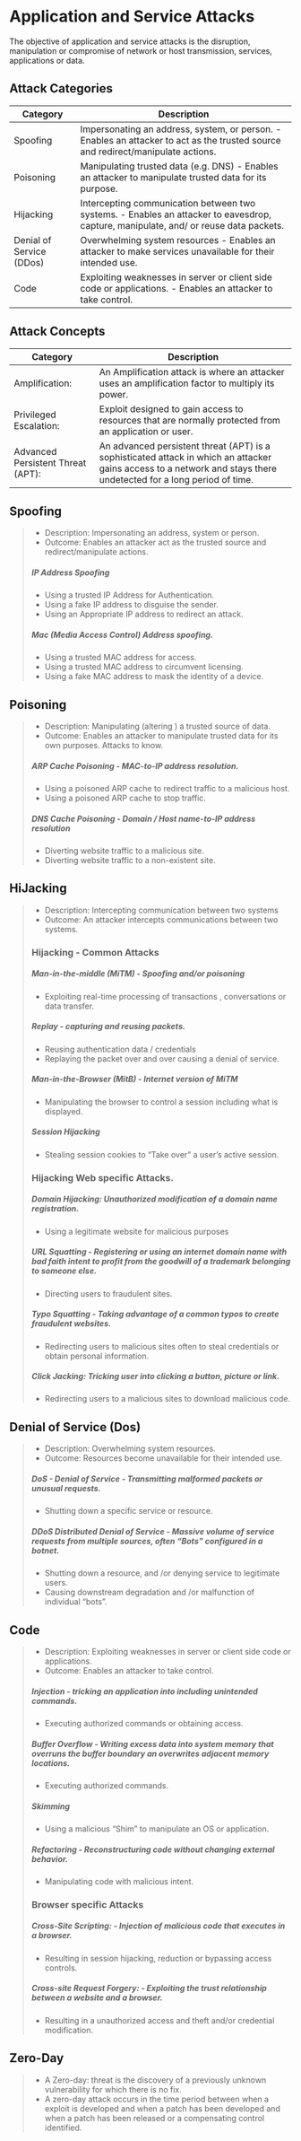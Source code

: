 # Application and Service Attacks

The objective of application and service attacks is the disruption, manipulation or compromise of network or host transmission, services, applications or data.


## Attack Categories
| Category | Description |
|----------|-------------|
| Spoofing | Impersonating an address, system, or person. - Enables an attacker to act as the trusted source and redirect/manipulate actions.|
| Poisoning | Manipulating trusted data (e.g. DNS) - Enables an attacker to manipulate trusted data for its purpose.|
| Hijacking | Intercepting communication between two systems. - Enables an attacker to eavesdrop, capture, manipulate, and/ or reuse data packets.|
| Denial of Service (DDos) | Overwhelming system resources - Enables an attacker to make services unavailable for their intended use.|
| Code | Exploiting weaknesses in server or client side code or applications. - Enables an attacker to take control.|

## Attack Concepts
| Category | Description |
|----------|-------------|
| Amplification: | An Amplification attack is where an attacker uses an amplification factor to multiply its power.|
| Privileged  Escalation: | Exploit designed to gain access to resources that are normally protected from an application or user.|
| Advanced Persistent Threat (APT): | An advanced persistent threat (APT) is a sophisticated attack in which an attacker gains access to a network and stays there undetected for a long period of time. |

## Spoofing
> * Description: Impersonating an address, system or person.
> * Outcome: Enables an attacker act as the trusted source and redirect/manipulate actions.
>
> ##### IP Address Spoofing
>* Using a trusted IP Address for Authentication.
>* Using a fake IP address to disguise the sender.
>* Using an Appropriate IP address to redirect an attack.
>
> ##### Mac (Media Access Control) Address spoofing.
>* Using a trusted MAC address for access.
>* Using a trusted MAC address to circumvent licensing.
>* Using a fake MAC address to mask the identity of a device.

## Poisoning
> * Description: Manipulating (altering ) a trusted source of data.
> * Outcome: Enables an attacker to manipulate trusted data for its own purposes.
Attacks to know.
> ##### ARP Cache Poisoning - MAC-to-IP address resolution.
> * Using a poisoned ARP cache to redirect traffic to a malicious host.
> * Using a poisoned ARP cache to stop traffic.
>
> ##### DNS Cache Poisoning - Domain / Host name-to-IP address resolution
> * Diverting website traffic to a malicious site.
> * Diverting website traffic to a non-existent site.

## HiJacking
> * Description: Intercepting communication between two systems
> * Outcome: An attacker intercepts communications between two systems.
> ### Hijacking - Common Attacks
> ##### Man-in-the-middle (MiTM) - Spoofing and/or poisoning
> * Exploiting real-time processing of transactions , conversations or data transfer.
>
> ##### Replay - capturing and reusing packets.
> * Reusing authentication data / credentials
> * Replaying the packet over and over causing a denial of service.
> ##### Man-in-the-Browser (MitB) - Internet version of MiTM
> * Manipulating the browser to control a session including what is displayed.
> ##### Session Hijacking
> * Stealing session cookies to “Take over” a user’s active session.
> ### Hijacking Web specific Attacks.
> ##### Domain Hijacking: Unauthorized modification of a domain name registration.
> * Using a legitimate website for malicious purposes
> ##### URL Squatting - Registering or using an internet domain name with bad faith intent to profit from the goodwill of a trademark belonging to someone else.
> * Directing users to fraudulent sites.
> ##### Typo Squatting - Taking advantage of a common typos to create fraudulent websites.
> * Redirecting users to malicious sites often to steal credentials or obtain personal information.
> #####  Click Jacking: Tricking user into clicking a button, picture or link.
> * Redirecting users to a malicious sites to download malicious code.

## Denial of Service (Dos)
> * Description: Overwhelming system resources.
> * Outcome: Resources become unavailable for their intended use.
> #####  DoS - Denial of Service - Transmitting malformed packets or unusual requests.
> * Shutting down a specific service or resource.
> #####  DDoS Distributed Denial of Service - Massive volume of service requests from multiple sources, often “Bots” configured in a botnet.
> * Shutting down a resource, and /or denying service to legitimate users.
> * Causing downstream degradation and /or malfunction of individual “bots”.


## Code
> * Description: Exploiting weaknesses in server or client side code or applications.
> * Outcome: Enables an attacker to take control.
> ##### Injection - tricking an application into including unintended commands.
> * Executing authorized commands or obtaining access.
> ##### Buffer Overflow - Writing excess data into system memory that overruns the buffer boundary an overwrites adjacent memory locations.
> * Executing authorized commands.
> #####  Skimming
> * Using a malicious “Shim” to manipulate an OS or application.
> #####  Refactoring - Reconstructuring code without changing external behavior.
> * Manipulating code with malicious intent.
> ###  Browser specific Attacks
> #####  Cross-Site Scripting: - Injection of malicious code that executes in a browser.
> * Resulting in session hijacking, reduction or bypassing access controls.
> ##### Cross-site Request Forgery: - Exploiting the trust relationship between a website and a browser.
> * Resulting in a unauthorized access and theft and/or credential modification.

## Zero-Day
> * A Zero-day: threat is the discovery of a previously unknown vulnerability for which there is no fix.
> * A zero-day attack occurs in the time period between when a exploit is developed and when a patch has been developed and when a patch has been released or a compensating control identified. 

